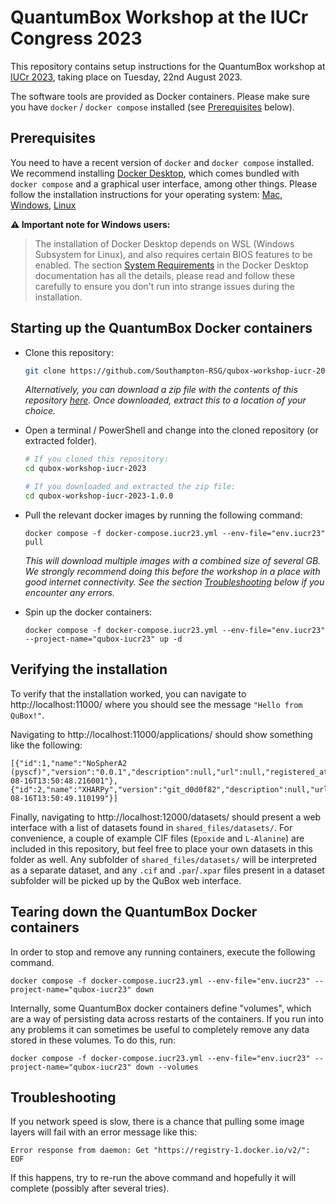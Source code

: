 # QuantumBox Workshop at the IUCr Congress 2023

This repository contains setup instructions for the QuantumBox workshop at [IUCr 2023](https://iucr2023.org/), taking place on Tuesday, 22nd August 2023.

The software tools are provided as Docker containers. Please make sure you have `docker` / `docker compose` installed (see [Prerequisites](#prerequisites) below).

## Prerequisites

You need to have a recent version of `docker` and `docker compose` installed.
We recommend installing [Docker Desktop](https://docs.docker.com/desktop/), which comes bundled with `docker compose` and a graphical user interface, among other things.
Please follow the installation instructions for your operating system:
[Mac](https://docs.docker.com/desktop/install/mac-install/), [Windows](https://docs.docker.com/desktop/install/windows-install/), [Linux](https://docs.docker.com/desktop/install/linux-install/)

**⚠️ Important note for Windows users:**

> The installation of Docker Desktop depends on WSL (Windows Subsystem for Linux),
> and also requires certain BIOS features to be enabled. The section
> [System Requirements](https://docs.docker.com/desktop/install/windows-install/#system-requirements)
> in the Docker Desktop documentation has all the details, please read and follow
> these carefully to ensure you don't run into strange issues during the installation.


## Starting up the QuantumBox Docker containers

- Clone this repository:
   ```bash
   git clone https://github.com/Southampton-RSG/qubox-workshop-iucr-2023.git
   ```

  _Alternatively, you can download a zip file with the contents of this repository [here](https://github.com/Southampton-RSG/qubox-workshop-iucr-2023/archive/refs/tags/v1.2.0.zip). Once downloaded, extract this to a location of your choice._


- Open a terminal / PowerShell and change into the cloned repository (or extracted folder).
  ```bash
  # If you cloned this repository:
  cd qubox-workshop-iucr-2023
  
  # If you downloaded and extracted the zip file:
  cd qubox-workshop-iucr-2023-1.0.0
  ```


- Pull the relevant docker images by running the following command:
  ```
  docker compose -f docker-compose.iucr23.yml --env-file="env.iucr23" pull
  ```
  _This will download multiple images with a combined size of several GB. We strongly recommend doing this before the workshop in a place with good internet connectivity. See the section [Troubleshooting](#troubleshooting) below if you encounter any errors._


- Spin up the docker containers:
  ```
  docker compose -f docker-compose.iucr23.yml --env-file="env.iucr23" --project-name="qubox-iucr23" up -d
  ```

## Verifying the installation

To verify that the installation worked, you can navigate to http://localhost:11000/ where you should see the message `"Hello from QuBox!"`.

Navigating to http://localhost:11000/applications/ should show something like the following:
```
[{"id":1,"name":"NoSpherA2 (pyscf)","version":"0.0.1","description":null,"url":null,"registered_at":"2023-08-16T13:50:48.216001"},
{"id":2,"name":"XHARPy","version":"git_d0d0f82","description":null,"url":null,"registered_at":"2023-08-16T13:50:49.110199"}]
```

Finally, navigating to http://localhost:12000/datasets/ should present a web interface with a list of datasets found in `shared_files/datasets/`.
For convenience, a couple of example CIF files (`Epoxide` and `L-Alanine`) are included in this repository, but feel free to place your own datasets in this folder as well.
Any subfolder of `shared_files/datasets/` will be interpreted as a separate dataset, and any `.cif` and `.par`/`.xpar` files present in a dataset subfolder will be picked up by the QuBox web interface.

## Tearing down the QuantumBox Docker containers

In order to stop and remove any running containers, execute the following command.
```
docker compose -f docker-compose.iucr23.yml --env-file="env.iucr23" --project-name="qubox-iucr23" down
```

Internally, some QuantumBox docker containers define "volumes", which are a way of persisting data across restarts of the containers.
If you run into any problems it can sometimes be useful to completely remove any data stored in these volumes.
To do this, run:
```
docker compose -f docker-compose.iucr23.yml --env-file="env.iucr23" --project-name="qubox-iucr23" down --volumes
```


## Troubleshooting

If you network speed is slow, there is a chance that pulling some image layers will fail with an error message like this:
```
Error response from daemon: Get "https://registry-1.docker.io/v2/": EOF
```
If this happens, try to re-run the above command and hopefully it will complete (possibly after several tries).
